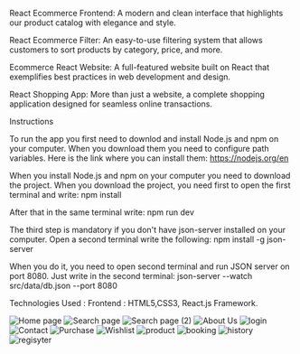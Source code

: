 React Ecommerce Frontend: A modern and clean interface that highlights our product catalog with elegance and style.

React Ecommerce Filter: An easy-to-use filtering system that allows customers to sort products by category, price, and more.

Ecommerce React Website: A full-featured website built on React that exemplifies best practices in web development and design.

React Shopping App: More than just a website, a complete shopping application designed for seamless online transactions.

Instructions

To run the app you first need to downlod and install Node.js and npm on your computer. When you download them you need to configure path variables. Here is the link where you can install them: https://nodejs.org/en

When you install Node.js and npm on your computer you need to download the project. When you download the project, you need first to open the first terminal and write: npm install

After that in the same terminal write: npm run dev

The third step is mandatory if you don't have json-server installed on your computer. Open a second terminal write the following: npm install -g json-server

When you do it, you need to open second terminal and run JSON server on port 8080. Just write in the second terminal: json-server --watch src/data/db.json --port 8080

Technologies Used : Frontend : HTML5,CSS3, React.js Framework.

![Home page](https://github.com/SmithaSV/Elegant-Essentialss/assets/84849699/e632812c-d2a1-44a1-9159-10670a391d09)
![Search page](https://github.com/SmithaSV/Elegant-Essentialss/assets/84849699/7088380f-b8ab-4082-87f4-bea30e30033f)
![Search page (2)](https://github.com/SmithaSV/Elegant-Essentialss/assets/84849699/a17cf058-6346-4043-a2de-834bb2207931)
![About Us](https://github.com/SmithaSV/Elegant-Essentialss/assets/84849699/cd4a685b-b3f5-4e94-afaf-830b5c929f4d)
![login](https://github.com/SmithaSV/Elegant-Essentialss/assets/84849699/d1a0c75c-db4c-4a88-bd06-32d5bf1a8f00)
![Contact](https://github.com/SmithaSV/Elegant-Essentialss/assets/84849699/4f87a1f4-cccb-45a7-a7c2-90ba1163fec6)
![Purchase](https://github.com/SmithaSV/Elegant-Essentialss/assets/84849699/8aab8921-a551-4cd3-be55-2ffb036ef4bd)
![Wishlist](https://github.com/SmithaSV/Elegant-Essentialss/assets/84849699/4fc0eea0-da26-450e-9cb2-cbd87d00c050)
![product](https://github.com/SmithaSV/Elegant-Essentialss/assets/84849699/1ac928dd-8425-4065-a135-8969d60a04f6)
![booking](https://github.com/SmithaSV/Elegant-Essentialss/assets/84849699/4fed5e1b-5647-42d8-a80e-6c9540da02e4)
![history](https://github.com/SmithaSV/Elegant-Essentialss/assets/84849699/987b931d-3e2a-4a0e-b1c3-17bac366e3f7)
![regisyter](https://github.com/SmithaSV/Elegant-Essentialss/assets/84849699/745b2979-6c5a-4172-8212-b211bdde7c40)
